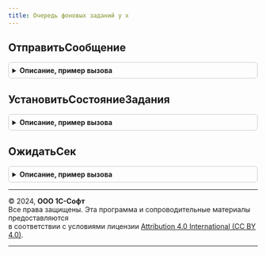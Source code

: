 ```yaml
---
title: Очередь фоновых заданий у х
---
```



## ОтправитьСообщение
<details style="margin: 1em 0; padding: 0.5em; border: 1px solid #ccc; border-radius: 6px;">

<summary style="font-weight: bold; cursor: pointer;">Описание, пример вызова</summary>

```bsl

Функция ОтправитьСообщение(Получатель, Отправитель, Порядок = 0, Сообщение, СтепеньСжатия = Неопределено) Экспорт
```

Пример вызова
```bsl
Результат = ОчередьФоновыхЗаданийУХ.ОтправитьСообщение(Получатель, Отправитель, Порядок, Сообщение, СтепеньСжатия);
```
</details>

## УстановитьСостояниеЗадания
<details style="margin: 1em 0; padding: 0.5em; border: 1px solid #ccc; border-radius: 6px;">

<summary style="font-weight: bold; cursor: pointer;">Описание, пример вызова</summary>

```bsl

Функция УстановитьСостояниеЗадания(Ключ, Состояние = Неопределено, Прогресс = Неопределено, Пояснение = Неопределено) Экспорт
```

Пример вызова
```bsl
Результат = ОчередьФоновыхЗаданийУХ.УстановитьСостояниеЗадания(Ключ, Состояние, Прогресс, Пояснение);
```
</details>

## ОжидатьСек
<details style="margin: 1em 0; padding: 0.5em; border: 1px solid #ccc; border-radius: 6px;">

<summary style="font-weight: bold; cursor: pointer;">Описание, пример вызова</summary>

```bsl

Процедура ОжидатьСек(Сек) Экспорт
```

Пример вызова
```bsl
ОчередьФоновыхЗаданийУХ.ОжидатьСек(Сек) 
```
</details>

---

© 2024, **ООО 1С-Софт**  
Все права защищены. Эта программа и сопроводительные материалы предоставляются  
в соответствии с условиями лицензии [Attribution 4.0 International (CC BY 4.0)](https://creativecommons.org/licenses/by/4.0/legalcode).

---
